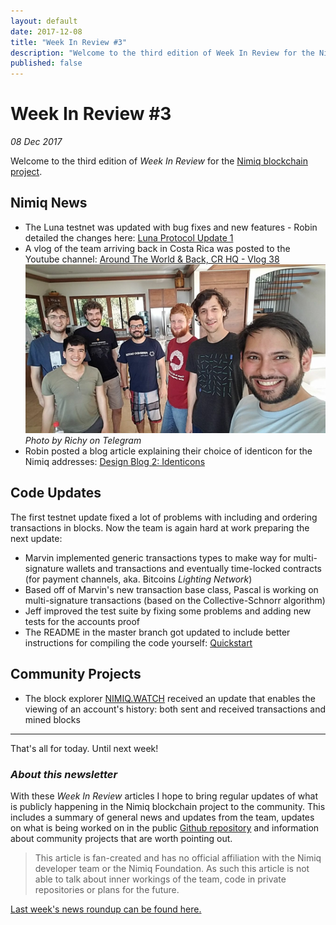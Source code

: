 ```yaml
---
layout: default
date: 2017-12-08
title: "Week In Review #3"
description: "Welcome to the third edition of Week In Review for the Nimiq blockchain project."
published: false
---
```


# Week In Review #3
*08 Dec 2017*

Welcome to the third edition of *Week In Review* for the [Nimiq blockchain project](https://nimiq.com).

## Nimiq News
* The Luna testnet was updated with bug fixes and new features - Robin detailed the changes here: [Luna Protocol Update 1](https://medium.com/nimiq-network/luna-protocol-update-1-91f16db62f57)
* A vlog of the team arriving back in Costa Rica was posted to the Youtube channel: [Around The World & Back, CR HQ - Vlog 38](https://www.youtube.com/watch?v=fE17LVmHehY)
![A group selfie of the Nimiq team](2017-December-Nimiq-Team-Selfie.jpg) *Photo by Richy on Telegram*
* Robin posted a blog article explaining their choice of identicon for the Nimiq addresses: [Design Blog 2: Identicons](https://medium.com/nimiq-network/devblog-2-identicons-be50dca91d55)

## Code Updates
The first testnet update fixed a lot of problems with including and ordering transactions in blocks. Now the team is again hard at work preparing the next update:
* Marvin implemented generic transactions types to make way for multi-signature wallets and transactions and eventually time-locked contracts (for payment channels, aka. Bitcoins *Lighting Network*)
* Based off of Marvin's new transaction base class, Pascal is working on multi-signature transactions (based on the Collective-Schnorr algorithm)
* Jeff improved the test suite by fixing some problems and adding new tests for the accounts proof
* The README in the master branch got updated to include better instructions for compiling the code yourself: [Quickstart](https://github.com/nimiq-network/core/blob/master/README.md#quickstart)

## Community Projects
* The block explorer [NIMIQ.WATCH](https://nimiq.watch) received an update that enables the viewing of an account's history: both sent and received transactions and mined blocks

---

That's all for today. Until next week!

### *About this newsletter*

With these *Week In Review* articles I hope to bring regular updates of what is publicly happening in the Nimiq blockchain project to the community. This includes a summary of general news and updates from the team, updates on what is being worked on in the public [Github repository](https://github.com/nimiq-network/core) and information about community projects that are worth pointing out.

> This article is fan-created and has no official affiliation with the Nimiq developer team or the Nimiq Foundation. As such this article is not able to talk about inner workings of the team, code in private repositories or plans for the future.

[Last week's news roundup can be found here.](https://nimiq.watch/news/2017-11-24-week-in-review-1.html)

